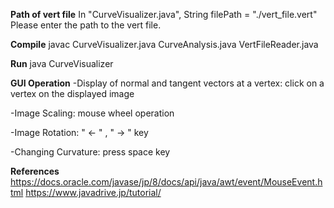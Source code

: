 **Path of vert file**
In "CurveVisualizer.java", 
String filePath = "./vert_file.vert"
Please enter the path to the vert file.

**Compile**
javac CurveVisualizer.java CurveAnalysis.java VertFileReader.java

**Run**
java CurveVisualizer

**GUI Operation**
-Display of normal and tangent vectors at a vertex: click on a vertex on the displayed image

-Image Scaling: mouse wheel operation

-Image Rotation: " <- " , " -> " key

-Changing Curvature: press space key

**References**
https://docs.oracle.com/javase/jp/8/docs/api/java/awt/event/MouseEvent.html
https://www.javadrive.jp/tutorial/
